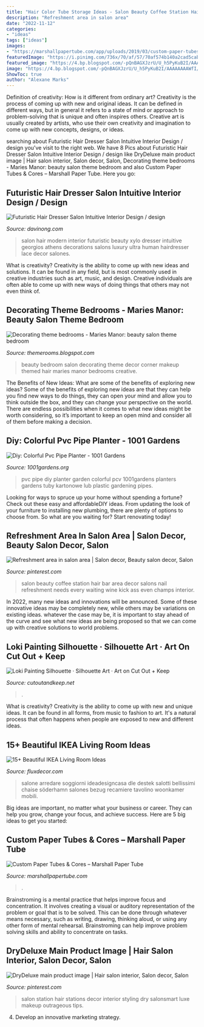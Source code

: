 ```yaml
---
title: "Hair Color Tube Storage Ideas - Salon Beauty Coffee Station Hair Bar Area Decor Salons Nail Refreshment Needs Every Waiting Wine Kick Ass Even Champs Interior"
description: "Refreshment area in salon area"
date: "2022-11-12"
categories:
- "ideas"
tags: ["ideas"]
images:
- "https://marshallpapertube.com/app/uploads/2019/03/custom-paper-tubes-541015486-2560x1578.jpg"
featuredImage: "https://i.pinimg.com/736x/70/af/57/70af574b140a2cad5cabb45f57b0fd08--salon-station-ideas-salon-stations.jpg"
featured_image: "https://4.bp.blogspot.com/-pQnBAGXJzrU/U_h5PyKuB2I/AAAAAAAAWfI/OFH1UM68OBk/s1600/Beauty%2BSalon%2BDecor%2BIdeas%2B-%2BBeauty%2Bsalon%2Bthemed%2Bbedroom.jpg"
image: "https://4.bp.blogspot.com/-pQnBAGXJzrU/U_h5PyKuB2I/AAAAAAAAWfI/OFH1UM68OBk/s1600/Beauty%2BSalon%2BDecor%2BIdeas%2B-%2BBeauty%2Bsalon%2Bthemed%2Bbedroom.jpg"
ShowToc: true
author: "Alexane Marks"
---
```



Definition of creativity: How is it different from ordinary art?
Creativity is the process of coming up with new and original ideas. It can be defined in different ways, but in general it refers to a state of mind or approach to problem-solving that is unique and often inspires others. Creative art is usually created by artists, who use their own creativity and imagination to come up with new concepts, designs, or ideas.

	

		
searching about Futuristic Hair Dresser Salon Intuitive Interior Design / design you've visit to the right web. We have 8 Pics about Futuristic Hair Dresser Salon Intuitive Interior Design / design like DryDeluxe main product image | Hair salon interior, Salon decor, Salon, Decorating theme bedrooms - Maries Manor: beauty salon theme bedroom and also Custom Paper Tubes &amp; Cores – Marshall Paper Tube. Here you go:
		
    
## Futuristic Hair Dresser Salon Intuitive Interior Design / Design

<img loading=lazy src="http://assets.davinong.com/images/entry/2011/07/24/4898/modern-hair-salon-decorations.jpg" onerror="this.onerror=null;this.src='https://tse3.mm.bing.net/th?id=OIP.Qz6TC4mtXvOJu2N-4nDjAgHaE7&amp;pid=15.1';" alt="Futuristic Hair Dresser Salon Intuitive Interior Design / design">

_Source: davinong.com_

>salon hair modern interior futuristic beauty xylo dresser intuitive georgios athens decorations salons luxury ultra human hairdresser lace decor salones. 

	

What is creativity?
Creativity is the ability to come up with new ideas and solutions. It can be found in any field, but is most commonly used in creative industries such as art, music, and design. Creative individuals are often able to come up with new ways of doing things that others may not even think of.

    
## Decorating Theme Bedrooms - Maries Manor: Beauty Salon Theme Bedroom

<img loading=lazy src="https://4.bp.blogspot.com/-pQnBAGXJzrU/U_h5PyKuB2I/AAAAAAAAWfI/OFH1UM68OBk/s1600/Beauty%2BSalon%2BDecor%2BIdeas%2B-%2BBeauty%2Bsalon%2Bthemed%2Bbedroom.jpg" onerror="this.onerror=null;this.src='https://tse1.mm.bing.net/th?id=OIP.hBemjKWQBMfJm--NXm1J9QHaKE&amp;pid=15.1';" alt="Decorating theme bedrooms - Maries Manor: beauty salon theme bedroom">

_Source: themerooms.blogspot.com_

>beauty bedroom salon decorating theme decor corner makeup themed hair maries manor bedrooms creative. 

	

The Benefits of New Ideas: What are some of the benefits of exploring new ideas?
Some of the benefits of exploring new ideas are that they can help you find new ways to do things, they can open your mind and allow you to think outside the box, and they can change your perspective on the world. There are endless possibilities when it comes to what new ideas might be worth considering, so it’s important to keep an open mind and consider all of them before making a decision.

    
## Diy: Colorful Pvc Pipe Planter - 1001 Gardens

<img loading=lazy src="https://www.1001gardens.org/wp-content/uploads/2014/03/pipe-planter.jpg" onerror="this.onerror=null;this.src='https://tse2.mm.bing.net/th?id=OIP.Bklnjm6c_fhtU3jJqIym5AHaOd&amp;pid=15.1';" alt="Diy: Colorful Pvc Pipe Planter - 1001 Gardens">

_Source: 1001gardens.org_

>pvc pipe diy planter garden colorful pcv 1001gardens planters gardens tuby kartonowe lub plastic gardening pipes. 

	

Looking for ways to spruce up your home without spending a fortune? Check out these easy and affordableDIY ideas. From updating the look of your furniture to installing new plumbing, there are plenty of options to choose from. So what are you waiting for? Start renovating today!

    
## Refreshment Area In Salon Area | Salon Decor, Beauty Salon Decor, Salon

<img loading=lazy src="https://i.pinimg.com/736x/89/b6/ca/89b6cadc81fd4d05461d9cf9b0adf9e9--beauty-bar-salon-salon-bar.jpg" onerror="this.onerror=null;this.src='https://tse4.mm.bing.net/th?id=OIP.2ibpLInDc60JOAqM_HwjNQHaLH&amp;pid=15.1';" alt="Refreshment area in salon area | Salon decor, Beauty salon decor, Salon">

_Source: pinterest.com_

>salon beauty coffee station hair bar area decor salons nail refreshment needs every waiting wine kick ass even champs interior. 

	

In 2022, many new ideas and innovations will be announced. Some of these innovative ideas may be completely new, while others may be variations on existing ideas. whatever the case may be, it is important to stay ahead of the curve and see what new ideas are being proposed so that we can come up with creative solutions to world problems.

    
## Loki Painting Silhouette · Silhouette Art · Art On Cut Out + Keep

<img loading=lazy src="https://images.coplusk.net/project_images/173340/image/full_101923_2F2014-05-19-205412-IMG-20140507-02412.jpg" onerror="this.onerror=null;this.src='https://tse2.mm.bing.net/th?id=OIP.OsxOLcuFoxcsvj0Xc3xFYQHaJ4&amp;pid=15.1';" alt="Loki Painting Silhouette · Silhouette Art · Art on Cut Out + Keep">

_Source: cutoutandkeep.net_

>. 

	

What is creativity?
Creativity is the ability to come up with new and unique ideas. It can be found in all forms, from music to fashion to art. It's a natural process that often happens when people are exposed to new and different ideas.

    
## 15+ Beautiful IKEA Living Room Ideas

<img loading=lazy src="https://fluxdecor.com/wp-content/uploads/2015/09/1-ikea-living-room-ideas.jpg" onerror="this.onerror=null;this.src='https://tse3.mm.bing.net/th?id=OIP.Lu3c4Ji2e3HR-eKYPr31eAHaE4&amp;pid=15.1';" alt="15+ Beautiful IKEA Living Room Ideas">

_Source: fluxdecor.com_

>salone arredare soggiorni ideadesigncasa dle destek salotti bellissimi chaise söderhamn salones bezug recamiere tavolino woonkamer mobili. 

	

Big ideas are important, no matter what your business or career. They can help you grow, change your focus, and achieve success. Here are 5 big ideas to get you started: 

    
## Custom Paper Tubes &amp; Cores – Marshall Paper Tube

<img loading=lazy src="https://marshallpapertube.com/app/uploads/2019/03/custom-paper-tubes-541015486-2560x1578.jpg" onerror="this.onerror=null;this.src='https://tse4.mm.bing.net/th?id=OIP.JHb61XFxHPfisqauyFrp2QHaEk&amp;pid=15.1';" alt="Custom Paper Tubes &amp; Cores – Marshall Paper Tube">

_Source: marshallpapertube.com_

>. 

	

Brainstroming is a mental practice that helps improve focus and concentration. It involves creating a visual or auditory representation of the problem or goal that is to be solved. This can be done through whatever means necessary, such as writing, drawing, thinking aloud, or using any other form of mental rehearsal. Brainstroming can help improve problem solving skills and ability to concentrate on tasks.

    
## DryDeluxe Main Product Image | Hair Salon Interior, Salon Decor, Salon

<img loading=lazy src="https://i.pinimg.com/736x/70/af/57/70af574b140a2cad5cabb45f57b0fd08--salon-station-ideas-salon-stations.jpg" onerror="this.onerror=null;this.src='https://tse4.mm.bing.net/th?id=OIP.sDzaaPt5_5QvVhJRG6R1JAHaEs&amp;pid=15.1';" alt="DryDeluxe main product image | Hair salon interior, Salon decor, Salon">

_Source: pinterest.com_

>salon station hair stations decor interior styling dry salonsmart luxe makeup outrageous tips. 

	

4. Develop an innovative marketing strategy.

